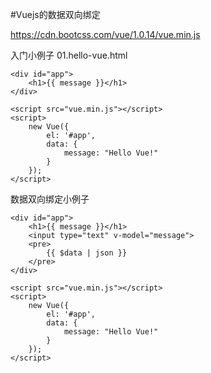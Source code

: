 #Vuejs的数据双向绑定

https://cdn.bootcss.com/vue/1.0.14/vue.min.js

入门小例子  01.hello-vue.html
```
<div id="app">
    <h1>{{ message }}</h1>
</div>

<script src="vue.min.js"></script>
<script>
    new Vue({
        el: '#app',
        data: {
            message: "Hello Vue!"
        }
    });
</script>
```

数据双向绑定小例子
```
<div id="app">
    <h1>{{ message }}</h1>
    <input type="text" v-model="message">
    <pre>
        {{ $data | json }}
    </pre>
</div>

<script src="vue.min.js"></script>
<script>
    new Vue({
        el: '#app',
        data: {
            message: "Hello Vue!"
        }
    });
</script>
```

